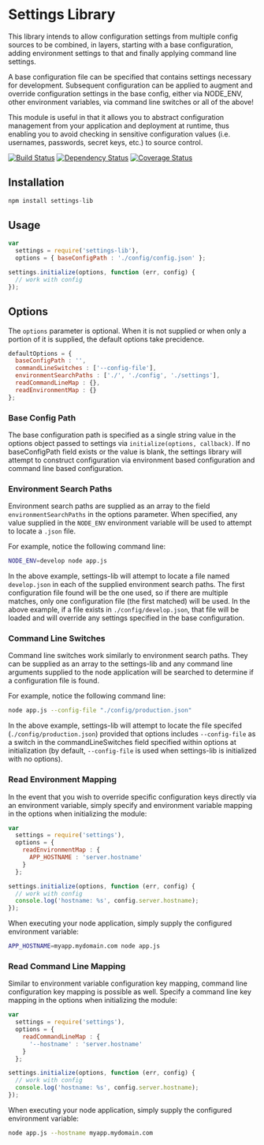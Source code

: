# Settings Library

This library intends to allow configuration settings from multiple config sources to be combined, in layers, starting with a base configuration, adding environment settings to that and finally applying command line settings.

A base configuration file can be specified that contains settings necessary for development. Subsequent configuration can be applied to augment and override configuration settings in the base config, either via NODE_ENV, other environment variables, via command line switches or all of the above!

This module is useful in that it allows you to abstract configuration management from your application and deployment at runtime, thus enabling you to avoid checking in sensitive configuration values (i.e. usernames, passwords, secret keys, etc.) to source control.

[![Build Status](https://secure.travis-ci.org/brozeph/settings-lib.png)](http://travis-ci.org/brozeph/settings-lib)
[![Dependency Status](https://gemnasium.com/brozeph/settings-lib.png)](https://gemnasium.com/brozeph/settings-lib)
[![Coverage Status](https://coveralls.io/repos/brozeph/settings-lib/badge.png)](https://coveralls.io/r/brozeph/settings-lib)

## Installation

```Javascript
npm install settings-lib
```

## Usage

```Javascript
var
  settings = require('settings-lib'),
  options = { baseConfigPath : './config/config.json' };

settings.initialize(options, function (err, config) {
  // work with config
});
```

## Options

The `options` parameter is optional. When it is not supplied or when only a portion of it is supplied, the default options take precidence.

```Javascript
defaultOptions = {
  baseConfigPath : '',
  commandLineSwitches : ['--config-file'],
  environmentSearchPaths : ['./', './config', './settings'],
  readCommandLineMap : {},
  readEnvironmentMap : {}
};
```

### Base Config Path

The base configuration path is specified as a single string value in the options object passed to settings via `initialize(options, callback)`. If no baseConfigPath field exists or the value is blank, the settings library will attempt to construct configuration via environment based configuration and command line based configuration.

### Environment Search Paths

Environment search paths are supplied as an array to the field `environmentSearchPaths` in the options parameter. When specified, any value supplied in the `NODE_ENV` environment variable will be used to attempt to locate a `.json` file.

For example, notice the following command line:

```Bash
NODE_ENV=develop node app.js
```

In the above example, settings-lib will attempt to locate a file named `develop.json` in each of the supplied environment search paths. The first configuration file found will be the one used, so if there are multiple matches, only one configuration file (the first matched) will be used. In the above example, if a file exists in `./config/develop.json`, that file will be loaded and will override any settings specified in the base configuration.

### Command Line Switches

Command line switches work similarly to environment search paths. They can be supplied as an array to the settings-lib and any command line arguments supplied to the node application will be searched to determine if a configuration file is found.

For example, notice the following command line:

```Bash
node app.js --config-file "./config/production.json"
```

In the above example, settings-lib will attempt to locate the file specifed (`./config/production.json`) provided that options includes `--config-file` as a switch in the commandLineSwitches field specified within options at initialization (by default, `--config-file` is used when settings-lib is initialized with no options).

### Read Environment Mapping

In the event that you wish to override specific configuration keys directly via an environment variable, simply specify and environment variable mapping in the options when initializing the module:

```Javascript
var
  settings = require('settings'),
  options = {
    readEnvironmentMap : {
      APP_HOSTNAME : 'server.hostname'
    }
  };

settings.initialize(options, function (err, config) {
  // work with config
  console.log('hostname: %s', config.server.hostname);
});
```

When executing your node application, simply supply the configured environment variable:

```Bash
APP_HOSTNAME=myapp.mydomain.com node app.js
```

### Read Command Line Mapping

Similar to environment variable configuration key mapping, command line configuration key mapping is possible as well. Specify a command line key mapping in the options when initializing the module:

```Javascript
var
  settings = require('settings'),
  options = {
    readCommandLineMap : {
      '--hostname' : 'server.hostname'
    }
  };

settings.initialize(options, function (err, config) {
  // work with config
  console.log('hostname: %s', config.server.hostname);
});
```

When executing your node application, simply supply the configured environment variable:

```Bash
node app.js --hostname myapp.mydomain.com
```

